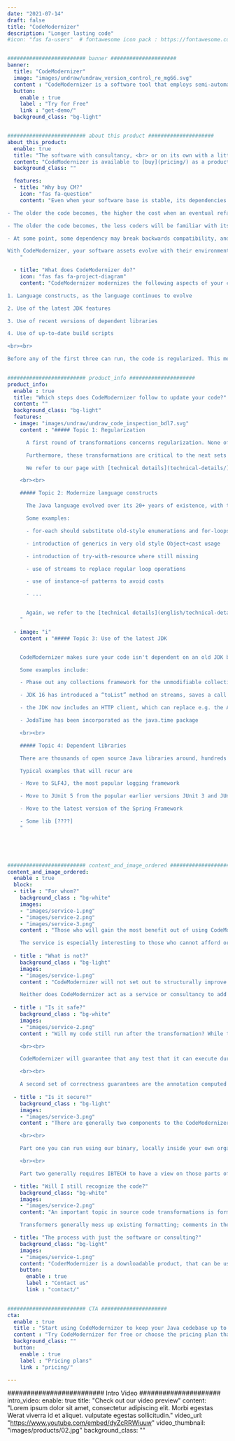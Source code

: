 ```yaml
---
date: "2021-07-14"
draft: false
title: "CodeModernizer"
description: "Longer lasting code"
#icon: "fas fa-users"  # fontawesome icon pack : https://fontawesome.com/icons/


######################### banner #####################
banner:
  title: "CodeModernizer"
  image: "images/undraw/undraw_version_control_re_mg66.svg"
  content : "CodeModernizer is a software tool that employs semi-automated techniques to evolve your Java code over time"
  button:
    enable : true
    label : "Try for Free"
    link : "get-demo/"
  background_class: "bg-light"


######################### about this product #####################
about_this_product:
  enable: true
  title: "The software with consultancy, <br> or on its own with a little bit of work"
  content: "CodeModernizer is available to [buy](pricing/) as a product that can be used without our assistance, but a little work will be necessary to get it fully functioning. If you want our knowledge and experience in combination with CodeModernizer, you can also opt for [consultancy](consulting/) from us."
  background_class: ""

  features:
  - title: "Why buy CM?"
    icon: "fas fa-question"
    content: "Even when your software base is stable, its dependencies continue to evolve. The environment of software runs the language, the JDK, the operating system, the underlying virtualization and hardware, and they all continue to evolve time. However, there are clear dangers that come with freezing your code in time (because, why touch it if it isn’t broken?):

- The older the code becomes, the higher the cost when an eventual refactoring has to happen anyway.

- The older the code becomes, the less coders will be familiar with its dependent libraries and its language constructs.

- At some point, some dependency may break backwards compatibility, and then you’re forced to modernize, usually at an inconvenient time.

With CodeModernizer, your software assets evolve with their environment and the current breed of coders, their knowledge, and their expectations.
    "

  - title: "What does CodeModernizer do?"
    icon: "fas fas fa-project-diagram"
    content: "CodeModernizer modernizes the following aspects of your code:

1. Language constructs, as the language continues to evolve

2. Use of the latest JDK features

3. Use of recent versions of dependent libraries

4. Use of up-to-date build scripts

<br><br>

Before any of the first three can run, the code is regularized. This means that irregular constructs, which can generally be viewed as “sloppy programming”, are transformed to more conventional ones."

      
######################### product_info #####################
product_info:
  enable : true
  title: "Which steps does CodeModernizer follow to update your code?"
  content: ""
  background_class: "bg-light"
  features:
  - image: "images/undraw/undraw_code_inspection_bdl7.svg"
    content : "##### Topic 1: Regularization

      A first round of transformations concerns regularization. None of these change the semantics of the code, obviously, but all of them generally improve the legibility, and make it easer to recognize the statements’ intention for a coder.

      Furthermore, these transformations are critical to the next sets of transformations, as the transformation templates assume regularized code.

      We refer to our page with [technical details](technical-details/) for an overview of the more common regularization steps.

    <br><br>

    ##### Topic 2: Modernize language constructs

      The Java language evolved over its 20+ years of existence, with the introduction of the for-each construct, generics, lambda’s, try-with-resource, records, etc. The target of modernization is to be agreed with the client, but will generally be either Java 8 or Java 16.

      Some examples:

      - for-each should substitute old-style enumerations and for-loops wherever possible

      - introduction of generics in very old style Object+cast usage

      - introduction of try-with-resource where still missing

      - use of streams to replace regular loop operations

      - use of instance-of patterns to avoid costs

      - ...


      Again, we refer to the [technical details](english/technical-details/) for an overview of the more common regularization steps.
    "

  - image: "i"
    content : "##### Topic 3: Use of the latest JDK


    CodeModernizer makes sure your code isn't dependent on an old JDK by making sure the latest JDK is used.

    Some examples include:

    - Phase out any collections framework for the unmodifiable collections in the JDK

    - JDK 16 has introduced a “toList” method on streams, saves a call to “collect”

    - the JDK now includes an HTTP client, which can replace e.g. the Apache HttpCommons library

    - JodaTime has been incorporated as the java.time package

    <br><br>

    ##### Topic 4: Dependent libraries

    There are thousands of open source Java libraries around, hundreds of which enjoy a high popularity. We cannot list all of them here, but chances are that your software is dependent on at least a dozen of these libraries, or more. CodeModernizer will ensure use of the most recent versions of these dependent libraries, so that [.... → throw in example of log4j server crash]

    Typical examples that will recur are

    - Move to SLF4J, the most popular logging framework

    - Move to JUnit 5 from the popular earlier versions JUnit 3 and JUnit 4

    - Move to the latest version of the Spring Framework

    - Some lib [????]
    "




      
######################### content_and_image_ordered #####################
content_and_image_ordered:
  enable : true
  block:
  - title : "For whom?"
    background_class : "bg-white"
    images:
    - "images/service-1.png"
    - "images/service-2.png"
    - "images/service-3.png"
    content : "Those who will gain the most benefit out of using CodeModernizer are companies who own a Java software base that is valuable to them, one they intend to continue to use for many years to come.

    The service is especially interesting to those who cannot afford or do not want to assign programmers to do regular maintenance on the code. In a time where coders are in high demand, you would rather have them implement new features instead of keeping the Java software base modern and up-to-date."
      
  - title : "What is not?"
    background_class : "bg-light"
    images:
    - "images/service-1.png"
    content : "CodeModernizer will not set out to structurally improve your code. Its transformations may recognize some dangerous constructs and replace them with better choices, but as a general rule, the semantics and organization of the code remain untouched.

    Neither does CodeModernizer act as a service or consultancy to add unit tests, do bug fixing, improve performance, or extend the application with new features."
      
  - title : "Is it safe?"
    background_class : "bg-white"
    images:
    - "images/service-2.png"
    content : "Will my code still run after the transformation? While the transformations are as “safe” as possible, the language is so rich that we cannot rule out occasional problems. This is where your unit tests come in.

    <br><br>

    CodeModernizer will guarantee that any test that it can execute during its quality control process, will remain green. This leaves the situation where your code does not have sufficient unit tests to cover the transformed code. We can automatically identify which transformations took place “untested”.

    <br><br>

    A second set of correctness guarantees are the annotation computed by the [e2immu.org](http://e2immu.org/) static code analyzer. This analyzer determines critical properties of your code’s methods and classes. These properties have to remain invariant."
      
  - title : "Is it secure?"
    background_class : "bg-light"
    images:
    - "images/service-3.png"
    content : "There are generally two components to the CodeModernizer service: a **code transformer and a standard transformation library**, and **custom work for your specific combination of libraries**.

    <br><br>

    Part one you can run using our binary, locally inside your own organization. That means that IBTECH does not have to have a view on your code. The binary writes to a different branch of the source code management system, and we guarantee that the binary does not communicate over the internet, so your code is as secure as it can be.

    <br><br>

    Part two generally requires IBTECH to have a view on those parts of the code that need modernizing. A non-disclosure agreement will be signed if such a view is to be granted."

  - title: "Will I still recognize the code?"
    background_class: "bg-white"
    images:
    - "images/service-2.png"
    content: "An important topic in source code transformations is formatting.

    Transformers generally mess up existing formatting; comments in the code may go missing, become irrelevant, move to the wrong place, etc. CodeModernizer does a best effort here; generally, though, the effect is greater standardization, a benefit to your code base."

  - title: "The process with just the software or consulting?"
    background_class: "bg-light"
    images: 
    - "images/service-1.png"
    content: "CoderModernizer is a downloadable product, that can be used independently However, if you and/or your company feel like consultancy from IBTECH would be beneficial, you can get in contact with us."
    button:
      enable : true
      label : "Contact us"
      link : "contact/"

      
######################### CTA #####################
cta:
  enable : true
  title : "Start using CodeModernizer to keep your Java codebase up to date, today."
  content : "Try CodeModernizer for free or choose the pricing plan that best applies to you!"
  background_class: ""
  button:
    enable : true
    label : "Pricing plans"
    link : "pricing/"

---
```


######################### Intro Video #####################
intro_video:
  enable: true
  title: "Check out our video preview"
  content: "Lorem ipsum dolor sit amet, consectetur adipiscing elit. Morbi egestas Werat viverra id et aliquet. vulputate egestas sollicitudin."
  video_url: "https://www.youtube.com/embed/dyZcRRWiuuw"
  video_thumbnail: "images/products/02.jpg"
  background_class: ""